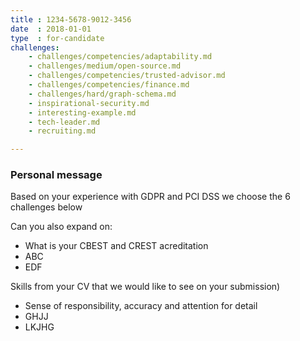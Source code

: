 ```yaml
---
title : 1234-5678-9012-3456
date  : 2018-01-01
type  : for-candidate
challenges:
    - challenges/competencies/adaptability.md
    - challenges/medium/open-source.md
    - challenges/competencies/trusted-advisor.md
    - challenges/competencies/finance.md
    - challenges/hard/graph-schema.md
    - inspirational-security.md
    - interesting-example.md
    - tech-leader.md
    - recruiting.md

---
```



### Personal message

Based on your experience with GDPR and PCI DSS we choose the 6 challenges below

Can you also expand on:

 - What is your CBEST and CREST acreditation
 - ABC
 - EDF

Skills from your CV that we would like to see on your submission)

 - Sense of responsibility, accuracy and attention for detail
 - GHJJ
 - LKJHG

